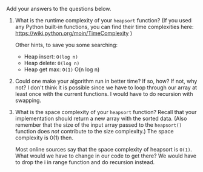 Add your answers to the questions below.

1. What is the runtime complexity of your `heapsort` function? (If you used any
   Python built-in functions, you can find their time complexities here:
   https://wiki.python.org/moin/TimeComplexity )

   Other hints, to save you some searching:

   * Heap insert: `O(log n)`
   * Heap delete: `O(log n)`
   * Heap get max: `O(1)`
   O(n log n)

2. Could one make your algorithm run in better time? If so, how? If not, why
   not?
    I don't think it is possible since we have to loop through our array at least once with the current functions. I would have to do recursion with swapping.

3. What is the space complexity of your `heapsort` function? Recall that your
   implementation should return a new array with the sorted data. (Also remember
   that the size of the input array passed to the `heapsort()` function does
   _not_ contribute to the size complexity.)
   The space complexity is 0(1) then.

   Most online sources say that the space complexity of heapsort is `O(1)`. What
   would we have to change in our code to get there?
    We would have to drop the i in range function and do recursion instead.